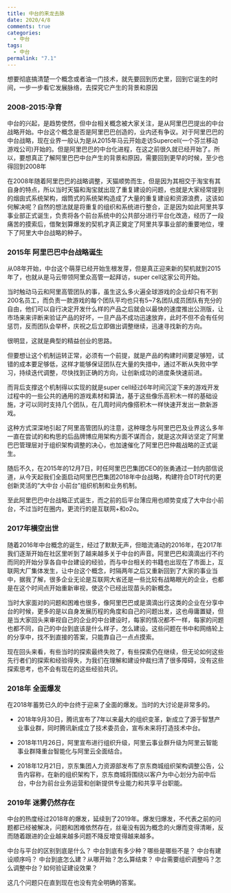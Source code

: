 ```yaml
---
title: 中台的来龙去脉
date: 2020/4/8
comments: true
categories:
  - 中台
tags:
  - 中台
permalink: "7.1"
---
```


想要彻底搞清楚一个概念或者油一门技术，就先要回到历史里，回到它诞生的时间，一步一步看它发展脉络，去探究它产生的背景和原因

### 2008-2015:孕育

中台的兴起，是趋势使然，但中台相关概念被大家关注，是从阿里巴巴提出的中台战略开始。中台这个概念是否是阿里巴巴创造的，业内还有争议。对于阿里巴巴的中台战略，现在业界一般认为是从2015年马云开始走访Supercell(一个芬兰移动游戏公司)开始的。但是阿里巴巴的中台化进程，在这之前很久就已经开始了。所以，要想真正了解阿里巴巴中台产生的背景和原因，需要回到更早的时候，至少也得回到2008年

在2008年随着阿里巴巴的战略调整，天猫顺势而生，但是因为其相交于淘宝有其自身的特点，所以当时天猫和淘宝就出现了重复建设的问题，也就是大家经常提到的烟囱式系统架构，烟筒式的系统架构造成了大量的重复建设和资源浪费，这该如何解决呢？自然的想法就是将重复的组织和系统进行整合，正是因为如此阿里共享事业部正式诞生，负责将各个前台系统中的公共部分进行平台化改造，经历了一段痛苦的摸索后，借聚划算爆发的契机才真正奠定了阿里共享事业部的重要地位，埋下了阿里大中台战略的种子。

### 2015年 阿里巴巴中台战略诞生

从08年开始，中台这个萌芽已经开始生根发芽，但是真正迎来新的契机就到2015年了，也就从是马云带领阿里众高管一起拜访，super cell这家公司开始。

当时触动马云和阿里高管团队的事，虽生这么多火遍全球游戏的企业却只有不到200名员工，而负责一款游戏的每个团队平均也只有5~7名团队成员团队有充分的自由，他们可以自行决定开发什么样的产品之后就会以最快的速度推出公测版，让市场来来评断来验证产品的好坏，一旦产品不成功迅速放弃，此时不但不会有任何惩罚，反而团队会举杯，庆祝之后立即做出调整继续，迅速寻找新的方向。

很明显，这就是典型的精益创业的思路。

但要想让这个机制运转正常，必须有一个前提，就是产品的构建时间要足够短，试错的成本要足够低，这样才能够保证团队在大量的失措中，通过不断从失败中学习，持续迭代调整，尽快找到正确的方向，让创新成功的进度条快速前进。

而背后支撑这个机制得以实现的就是super cell经过6年时间沉淀下来的游戏开发过程中的一些公共的通用的游戏素材和算法，基于这些像乐高积木一样的基础设施，才可以同时支持几个团队，在几周时间内像搭积木一样快速开发出一款新游戏。

这种方式深深地引起了阿里高管团队的注意，这种理念与阿里巴巴及业界这么多年一直在尝试的和构思的后品牌博应用架构方面不谋而合，就是这次拜访坚定了阿里巴巴管理层对于组织架构调整的决心，也加速催化了阿里巴巴仲裁战略的正式诞生。

随后不久，在2015年的12月7日，时任阿里巴巴集团CEO的张勇通过一封内部信说道，从今天起我们全面启动阿里巴巴集团2018年中台战略，构建符合DT时代的更创新灵活的“大中台 小前台”组织机制和业务机制。

至此阿里巴巴中台战略正式诞生，而之前的后平台薄应用也顺势变成了大中台小前台，不过当时在圈内，更流行的是互联网+和o2o。

### 2017年横空出世

随着2016年中台概念的诞生，经过了默默无声，但暗流涌动的2016年，在2017年我们逐渐开始在社区里听到了越来越多关于中台的声音。阿里巴巴和滴滴出行不约而同的开始分享各自中台建设的经验，而与中台相关的书籍也出现在了市面上，互联网大厂集体发生，让中台这个概念，时隔两年之后又重新回到了大家的事业当中，据我了解，很多企业无论是互联网大省还是一些比较有战略眼光的企业，也都是在这个时间点开始重新审视，使这个已经出现苗头的新概念。

当时大家面对的问题和困难也很多，像阿里巴巴或是滴滴出行这类的企业在分享中台的时候，更多的是以自身发展历程的角度和自己的问题出发，这也毋庸置疑，但是当大家回头来审视自己的企业的中台建设时，每家的情况都不一样，每家的问题也都不同，自己的中台到底该是什么样子，怎么建设。这些问题在书中和网络轮上的分享中，找不到直接的答案，只能靠自己一点点摸索。

现在回头来看，有些当时的探索最终失败了，有些探索仍在继续，但无论如何这些先行者们的探索和经验得失，为我们在理解和建设仲裁扫清了很多障碍，没有这些探索思考，也不会有现在的这些经验共识。

### 2018年 全面爆发

在2018年蓄势已久的中台终于迎来了全面的爆发。当时的大讨论是非常多的。

* 2018年9月30日，腾讯宣布了7年以来最大的组织变革，新成立了源于智慧产业事业群，同时腾讯新成立了技术委员会，宣布未来将打造技术中台。

* 2018年11月26日，阿里宣布进行组织升级，阿里云事业群升级为阿里云智能事业群降重台智能化与阿里云全面结合。

* 2018年12月21日，京东集团人力资源部发布了京东商城组织架构调整公告，公告内容称，在新的组织架构下，京东商城将围绕以客户为中心划分为前中后台，中台为前台业务运营和创新提供专业能力和共享平台职能。

### 2019年 迷雾仍然存在

中台的热度经过2018年的爆发，延续到了2019年。爆发归爆发，不代表之前的问题都已经被解决，问题和困难依然存在，丝毫没有因为概念的火爆而变得清晰，反而随着跟进的企业越来越多问题不降反增变得越来越多。

中台与平台的区别到底是什么？
中台到底有多少种？哪些是哪些不是？
中台有建设顺序吗？
中台到底怎么建？从哪开始？怎么算结束？
中台需要组织调整吗？怎么调整中台？如何验证建设效果？

这几个问题只在直到现在也没有完全明确的答案。
